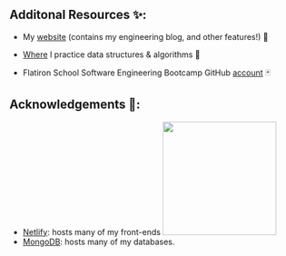 ## Additonal Resources :sparkles::

 - My [website](https://mikebarberry.com) (contains my engineering blog, and other features!) :love_hotel:

 - [Where](https://leetcode.com/Mbarberry/) I practice data structures & algorithms  :space_invader:

 - Flatiron School Software Engineering Bootcamp GitHub [account](https://github.com/MikeBarberry-Flatiron) :black_joker:
   
## Acknowledgements :pray::
 - [Netlify](https://www.netlify.com/): hosts many of my front-ends
   <img src="https://download.logo.wine/logo/Netlify/Netlify-Logo.wine.png" height="200px" width="200px" />
 - [MongoDB](https://www.mongodb.com/): hosts many of my databases. 
